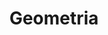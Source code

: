 ---
layout: posts_by_category
categories: Geometria
title: Geometria
permalink: /category/Geometria
---